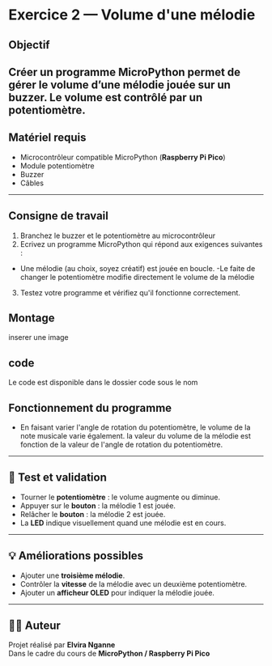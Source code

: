 #  Exercice 2 — Volume d'une mélodie
##  Objectif
Créer un programme MicroPython permet de gérer le volume d’une mélodie jouée sur un buzzer. Le 
volume est contrôlé par un potentiomètre.  
---

## Matériel requis
- Microcontrôleur compatible MicroPython (**Raspberry Pi Pico**) 
- Module potentiomètre  
- Buzzer 
- Câbles 

---
## Consigne de travail
1. Branchez le buzzer et le potentiomètre au microcontrôleur  
2. Ecrivez un programme MicroPython qui répond aux exigences suivantes :  
- Une mélodie (au choix, soyez créatif) est jouée en boucle. 
-Le faite de changer le potentiomètre modifie directement le volume de la mélodie  
3. Testez votre programme et vérifiez qu'il fonctionne correctement.

  ## Montage
  inserer une image
  ## code
  Le code est disponible dans le dossier code sous  le nom
  
## Fonctionnement du programme
- En faisant varier l'angle de rotation du potentiomètre, le volume de la note musicale
  varie également.
  la valeur du volume de la mélodie est fonction de la valeur de l'angle de rotation du potentiomètre.
  



---

## 🧪 Test et validation
- Tourner le **potentiomètre** : le volume augmente ou diminue.
- Appuyer sur le **bouton** : la mélodie 1 est jouée.
- Relâcher le **bouton** : la mélodie 2 est jouée.
- La **LED** indique visuellement quand une mélodie est en cours.

---

## 💡 Améliorations possibles
- Ajouter une **troisième mélodie**.
- Contrôler la **vitesse** de la mélodie avec un deuxième potentiomètre.
- Ajouter un **afficheur OLED** pour indiquer la mélodie jouée.

---

## 👩‍💻 Auteur
Projet réalisé par **Elvira Nganne**  
Dans le cadre du cours de **MicroPython / Raspberry Pi Pico**

